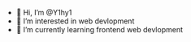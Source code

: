 - 👋 Hi, I’m @Y1hy1
- 👀 I’m interested in web devlopment
- 🌱 I’m currently learning frontend web devlopment

<!---
Y1hy1/Y1hy1 is a ✨ special ✨ repository because its `README.md` (this file) appears on your GitHub profile.
You can click the Preview link to take a look at your changes.
--->
